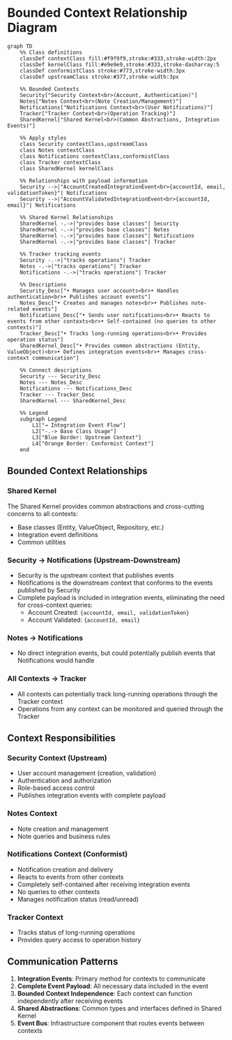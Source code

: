 # Bounded Context Relationship Diagram

```mermaid
graph TD
    %% Class definitions
    classDef contextClass fill:#f9f9f9,stroke:#333,stroke-width:2px
    classDef kernelClass fill:#e9e9e9,stroke:#333,stroke-dasharray:5
    classDef conformistClass stroke:#773,stroke-width:3px
    classDef upstreamClass stroke:#377,stroke-width:3px
    
    %% Bounded Contexts
    Security["Security Context<br>(Account, Authentication)"]
    Notes["Notes Context<br>(Note Creation/Management)"]
    Notifications["Notifications Context<br>(User Notifications)"]
    Tracker["Tracker Context<br>(Operation Tracking)"]
    SharedKernel["Shared Kernel<br>(Common Abstractions, Integration Events)"]
    
    %% Apply styles
    class Security contextClass,upstreamClass
    class Notes contextClass
    class Notifications contextClass,conformistClass
    class Tracker contextClass
    class SharedKernel kernelClass
    
    %% Relationships with payload information
    Security -->|"AccountCreatedIntegrationEvent<br>{accountId, email, validationToken}"| Notifications
    Security -->|"AccountValidatedIntegrationEvent<br>{accountId, email}"| Notifications
    
    %% Shared Kernel Relationships
    SharedKernel -.->|"provides base classes"| Security
    SharedKernel -.->|"provides base classes"| Notes
    SharedKernel -.->|"provides base classes"| Notifications
    SharedKernel -.->|"provides base classes"| Tracker
    
    %% Tracker tracking events
    Security -.->|"tracks operations"| Tracker
    Notes -.->|"tracks operations"| Tracker
    Notifications -.->|"tracks operations"| Tracker
    
    %% Descriptions
    Security_Desc["• Manages user accounts<br>• Handles authentication<br>• Publishes account events"]
    Notes_Desc["• Creates and manages notes<br>• Publishes note-related events"]
    Notifications_Desc["• Sends user notifications<br>• Reacts to events from other contexts<br>• Self-contained (no queries to other contexts)"]
    Tracker_Desc["• Tracks long-running operations<br>• Provides operation status"]
    SharedKernel_Desc["• Provides common abstractions (Entity, ValueObject)<br>• Defines integration events<br>• Manages cross-context communication"]
    
    %% Connect descriptions
    Security --- Security_Desc
    Notes --- Notes_Desc
    Notifications --- Notifications_Desc
    Tracker --- Tracker_Desc
    SharedKernel --- SharedKernel_Desc

    %% Legend
    subgraph Legend
        L1["→ Integration Event Flow"]
        L2["-.-> Base Class Usage"]
        L3["Blue Border: Upstream Context"]
        L4["Orange Border: Conformist Context"]
    end
```

## Bounded Context Relationships

### Shared Kernel
The Shared Kernel provides common abstractions and cross-cutting concerns to all contexts:
- Base classes (Entity, ValueObject, Repository, etc.)
- Integration event definitions
- Common utilities

### Security → Notifications (Upstream-Downstream)
- Security is the upstream context that publishes events
- Notifications is the downstream context that conforms to the events published by Security
- Complete payload is included in integration events, eliminating the need for cross-context queries:
  - Account Created: `{accountId, email, validationToken}`
  - Account Validated: `{accountId, email}`

### Notes → Notifications
- No direct integration events, but could potentially publish events that Notifications would handle

### All Contexts → Tracker
- All contexts can potentially track long-running operations through the Tracker context
- Operations from any context can be monitored and queried through the Tracker

## Context Responsibilities

### Security Context (Upstream)
- User account management (creation, validation)
- Authentication and authorization
- Role-based access control
- Publishes integration events with complete payload

### Notes Context
- Note creation and management
- Note queries and business rules

### Notifications Context (Conformist)
- Notification creation and delivery
- Reacts to events from other contexts
- Completely self-contained after receiving integration events
- No queries to other contexts
- Manages notification status (read/unread)

### Tracker Context
- Tracks status of long-running operations
- Provides query access to operation history

## Communication Patterns

1. **Integration Events**: Primary method for contexts to communicate
2. **Complete Event Payload**: All necessary data included in the event
3. **Bounded Context Independence**: Each context can function independently after receiving events
4. **Shared Abstractions**: Common types and interfaces defined in Shared Kernel
5. **Event Bus**: Infrastructure component that routes events between contexts